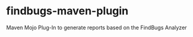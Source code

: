findbugs-maven-plugin
=====================

Maven Mojo Plug-In to generate reports based on the FindBugs Analyzer